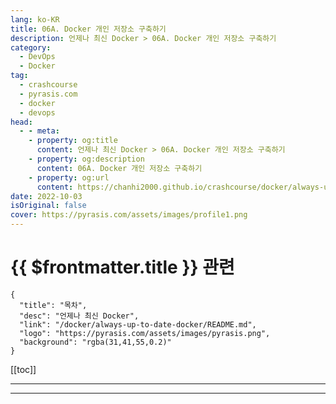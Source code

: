 ```yaml
---
lang: ko-KR
title: 06A. Docker 개인 저장소 구축하기
description: 언제나 최신 Docker > 06A. Docker 개인 저장소 구축하기
category: 
  - DevOps
  - Docker
tag: 
  - crashcourse
  - pyrasis.com
  - docker
  - devops
head:
  - - meta:
    - property: og:title
      content: 언제나 최신 Docker > 06A. Docker 개인 저장소 구축하기
    - property: og:description
      content: 06A. Docker 개인 저장소 구축하기
    - property: og:url
      content: https://chanhi2000.github.io/crashcourse/docker/always-up-to-date-docker/06A.html
date: 2022-10-03
isOriginal: false
cover: https://pyrasis.com/assets/images/profile1.png
---
```


# {{ $frontmatter.title }} 관련

```component VPCard
{
  "title": "목차",
  "desc": "언제나 최신 Docker",
  "link": "/docker/always-up-to-date-docker/README.md",
  "logo": "https://pyrasis.com/assets/images/pyrasis.png",
  "background": "rgba(31,41,55,0.2)"
}
```

[[toc]]

---

<SiteInfo
  name="06. Docker 좀더 활용하기"
  desc="언제나 최신 Docker"
  url="https://pyrasis.com/jHLsAlwaysUpToDateDocker/Unit06"
  logo="https://pyrasis.com/assets/images/pyrasis.png"
  preview="https://pyrasis.com/assets/images/profile1.png"/>

<!-- TODO: 작성 -->

---

<TagLinks />